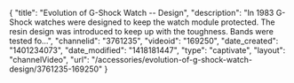 {
    "title": "Evolution of G-Shock Watch  -- Design",
    "description": "In 1983 G-Shock watches were designed to keep the watch module protected. The resin design was introduced to keep up with the toughness. Bands were tested fo...",
    "channelid": "3761235",
    "videoid": "169250",
    "date_created": "1401234073",
    "date_modified": "1418181447",
    "type": "captivate",
    "layout": "channelVideo",
    "url": "\/accessories\/evolution-of-g-shock-watch-design\/3761235-169250"
}